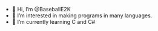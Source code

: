 - 👋 Hi, I’m @BaseballE2K
- 👀 I’m interested in making programs in many languages.
- 🌱 I’m currently learning C and C#
